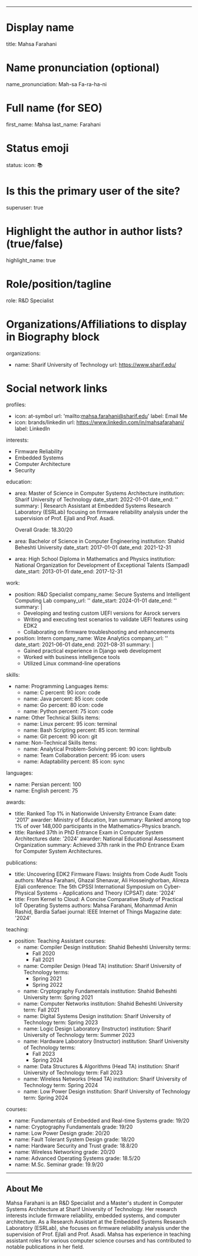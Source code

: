 <!-- ---
# Display name
title: 吳健雄

# Name pronunciation (optional)
name_pronunciation: Chien Shiung Wu

# Full name (for SEO)
first_name: Shiung Wu
last_name: Chien

# Status emoji
status:
  icon: ☕️

# Is this the primary user of the site?
superuser: true

# Highlight the author in author lists? (true/false)
highlight_name: true

# Role/position/tagline
role: Chief Scientist

# Organizations/Affiliations to display in Biography blox
organizations:
  - name: OpenAI
    url: https://openai.com/

# Social network links
# Need to use another icon? Simply download the SVG icon to your `assets/media/icons/` folder.
profiles:
  - icon: at-symbol
    url: 'mailto:your-email@example.com'
    label: E-mail Me
  - icon: brands/x
    url: https://twitter.com/GetResearchDev
  - icon: brands/instagram
    url: https://www.instagram.com/
  - icon: brands/github
    url: https://github.com/gcushen
  - icon: brands/linkedin
    url: https://www.linkedin.com/
  - icon: academicons/google-scholar
    url: https://scholar.google.com/
  - icon: academicons/orcid
    url: https://orcid.org/

interests:
  - Artificial Intelligence
  - Computational Linguistics
  - Information Retrieval

education:
  - area: PhD Artificial Intelligence
    institution: Stanford University
    date_start: 2016-01-01
    date_end: 2020-12-31
    summary: |
      Thesis on _Why LLMs are awesome_. Supervised by [Prof Joe Smith](https://example.com). Presented papers at 5 IEEE conferences with the contributions being published in 2 Springer journals.
    button:
      text: 'Read Thesis'
      url: 'https://example.com'
  - area: MEng Artificial Intelligence
    institution: Massachusetts Institute of Technology
    date_start: 2016-01-01
    date_end: 2020-12-31
    summary: |
      GPA: 3.8/4.0

      Courses included:
      - lorem ipsum dolor sit amet, consectetur adipiscing elit
      - lorem ipsum dolor sit amet, consectetur adipiscing elit
      - lorem ipsum dolor sit amet, consectetur adipiscing elit
  - area: BSc Artificial Intelligence
    institution: Massachusetts Institute of Technology
    date_start: 2016-01-01
    date_end: 2020-12-31
    summary: |
      GPA: 3.4/4.0
      
      Courses included:
      - lorem ipsum dolor sit amet, consectetur adipiscing elit
      - lorem ipsum dolor sit amet, consectetur adipiscing elit
      - lorem ipsum dolor sit amet, consectetur adipiscing elit
work:
  - position: Director of Cloud Infrastructure
    company_name: GenCoin
    company_url: ''
    company_logo: ''
    date_start: 2021-01-01
    date_end: ''
    summary: |2-
      Responsibilities include:
      - lorem ipsum dolor sit amet, consectetur adipiscing elit
      - lorem ipsum dolor sit amet, consectetur adipiscing elit
      - lorem ipsum dolor sit amet, consectetur adipiscing elit
  - position: Backend Software Engineer
    company_name: X
    company_url: ''
    company_logo: ''
    date_start: 2016-01-01
    date_end: 2020-12-31
    summary: |
      Responsibilities include:
      - Migrated infrastructure to a new data center
      - lorem ipsum dolor sit amet, consectetur adipiscing elit
      - lorem ipsum dolor sit amet, consectetur adipiscing elit

# Skills
# Add your own SVG icons to `assets/media/icons/`
skills:
  - name: Technical Skills
    items:
      - name: Python
        description: ''
        percent: 80
        icon: code-bracket
      - name: Data Science
        description: ''
        percent: 100
        icon: chart-bar
      - name: SQL
        description: ''
        percent: 40
        icon: circle-stack
  - name: Hobbies
    color: '#eeac02'
    color_border: '#f0bf23'
    items:
      - name: Hiking
        description: ''
        percent: 60
        icon: person-simple-walk
      - name: Cats
        description: ''
        percent: 100
        icon: cat
      - name: Photography
        description: ''
        percent: 80
        icon: camera

languages:
  - name: English
    percent: 100
  - name: Chinese
    percent: 75
  - name: Portuguese
    percent: 25

# Awards.
#   Add/remove as many awards below as you like.
#   Only `title`, `awarder`, and `date` are required.
#   Begin multi-line `summary` with YAML's `|` or `|2-` multi-line prefix and indent 2 spaces below.
awards:
  - title: Neural Networks and Deep Learning
    url: https://www.coursera.org/learn/neural-networks-deep-learning
    date: '2023-11-25'
    awarder: Coursera
    icon: coursera
    summary: |
      I studied the foundational concept of neural networks and deep learning. By the end, I was familiar with the significant technological trends driving the rise of deep learning; build, train, and apply fully connected deep neural networks; implement efficient (vectorized) neural networks; identify key parameters in a neural network’s architecture; and apply deep learning to your own applications.
  - title: Blockchain Fundamentals
    url: https://www.edx.org/professional-certificate/uc-berkeleyx-blockchain-fundamentals
    date: '2023-07-01'
    awarder: edX
    icon: edx
    summary: |
      Learned:
      - Synthesize your own blockchain solutions
      - Gain an in-depth understanding of the specific mechanics of Bitcoin
      - Understand Bitcoin’s real-life applications and learn how to attack and destroy Bitcoin, Ethereum, smart contracts and Dapps, and alternatives to Bitcoin’s Proof-of-Work consensus algorithm
  - title: 'Object-Oriented Programming in R'
    url: https://www.datacamp.com/courses/object-oriented-programming-with-s3-and-r6-in-r
    certificate_url: https://www.datacamp.com
    date: '2023-01-21'
    awarder: datacamp
    icon: datacamp
    summary: |
      Object-oriented programming (OOP) lets you specify relationships between functions and the objects that they can act on, helping you manage complexity in your code. This is an intermediate level course, providing an introduction to OOP, using the S3 and R6 systems. S3 is a great day-to-day R programming tool that simplifies some of the functions that you write. R6 is especially useful for industry-specific analyses, working with web APIs, and building GUIs.
---

## About Me

Chien Shiung Wu is a professor of artificial intelligence at the Stanford AI Lab. Her research interests include distributed robotics, mobile computing and programmable matter. She leads the Robotic Neurobiology group, which develops self-reconfiguring robots, systems of self-organizing robots, and mobile sensor networks. -->
---
# Display name
title: Mahsa Farahani

# Name pronunciation (optional)
name_pronunciation: Mah-sa Fa-ra-ha-ni

# Full name (for SEO)
first_name: Mahsa
last_name: Farahani

# Status emoji
status:
  icon: 📚

# Is this the primary user of the site?
superuser: true

# Highlight the author in author lists? (true/false)
highlight_name: true

# Role/position/tagline
role: R&D Specialist

# Organizations/Affiliations to display in Biography block
organizations:
  - name: Sharif University of Technology
    url: https://www.sharif.edu/

# Social network links
profiles:
  - icon: at-symbol
    url: 'mailto:mahsa.farahani@sharif.edu'
    label: Email Me
  - icon: brands/linkedin
    url: https://www.linkedin.com/in/mahsafarahani/
    label: LinkedIn

interests:
  - Firmware Reliability
  - Embedded Systems
  - Computer Architecture
  - Security

education:
  - area: Master of Science in Computer Systems Architecture
    institution: Sharif University of Technology
    date_start: 2022-01-01
    date_end: ''
    summary: |
      Research Assistant at Embedded Systems Research Laboratory (ESRLab) focusing on firmware reliability analysis under the supervision of Prof. Ejlali and Prof. Asadi.
      
      Overall Grade: 18.30/20
  - area: Bachelor of Science in Computer Engineering
    institution: Shahid Beheshti University
    date_start: 2017-01-01
    date_end: 2021-12-31
  - area: High School Diploma in Mathematics and Physics
    institution: National Organization for Development of Exceptional Talents (Sampad)
    date_start: 2013-01-01
    date_end: 2017-12-31

work:
  - position: R&D Specialist
    company_name: Secure Systems and Intelligent Computing Lab
    company_url: ''
    date_start: 2024-01-01
    date_end: ''
    summary: |
      - Developing and testing custom UEFI versions for Asrock servers
      - Writing and executing test scenarios to validate UEFI features using EDK2
      - Collaborating on firmware troubleshooting and enhancements
  - position: Intern
    company_name: Wize Analytics
    company_url: ''
    date_start: 2021-06-01
    date_end: 2021-08-31
    summary: |
      - Gained practical experience in Django web development
      - Worked with business intelligence tools
      - Utilized Linux command-line operations

skills:
  - name: Programming Languages
    items:
      - name: C
        percent: 90
        icon: code
      - name: Java
        percent: 85
        icon: code
      - name: Go
        percent: 80
        icon: code
      - name: Python
        percent: 75
        icon: code
  - name: Other Technical Skills
    items:
      - name: Linux
        percent: 95
        icon: terminal
      - name: Bash Scripting
        percent: 85
        icon: terminal
      - name: Git
        percent: 90
        icon: git
  - name: Non-Technical Skills
    items:
      - name: Analytical Problem-Solving
        percent: 90
        icon: lightbulb
      - name: Team Collaboration
        percent: 95
        icon: users
      - name: Adaptability
        percent: 85
        icon: sync

languages:
  - name: Persian
    percent: 100
  - name: English
    percent: 75

awards:
  - title: Ranked Top 1% in Nationwide University Entrance Exam
    date: '2017'
    awarder: Ministry of Education, Iran
    summary: Ranked among top 1% of over 148,000 participants in the Mathematics-Physics branch.
  - title: Ranked 37th in PhD Entrance Exam in Computer System Architectures
    date: '2024'
    awarder: National Educational Assessment Organization
    summary: Achieved 37th rank in the PhD Entrance Exam for Computer System Architectures.

publications:
  - title: Uncovering EDK2 Firmware Flaws: Insights from Code Audit Tools
    authors: Mahsa Farahani, Ghazal Shenavar, Ali Hosseinghorban, Alireza Ejlali
    conference: The 5th CPSSI International Symposium on Cyber-Physical Systems - Applications and Theory (CPSAT)
    date: '2024'
  - title: From Kernel to Cloud: A Concise Comparative Study of Practical IoT Operating Systems
    authors: Mahsa Farahani, Mohammad Amin Rashid, Bardia Safaei
    journal: IEEE Internet of Things Magazine
    date: '2024'

teaching:
  - position: Teaching Assistant
    courses:
      - name: Compiler Design
        institution: Shahid Beheshti University
        terms:
          - Fall 2020
          - Fall 2021
      - name: Compiler Design (Head TA)
        institution: Sharif University of Technology
        terms:
          - Spring 2021
          - Spring 2022
      - name: Cryptography Fundamentals
        institution: Shahid Beheshti University
        term: Spring 2021
      - name: Computer Networks
        institution: Shahid Beheshti University
        term: Fall 2021
      - name: Digital Systems Design
        institution: Sharif University of Technology
        term: Spring 2023
      - name: Logic Design Laboratory (Instructor)
        institution: Sharif University of Technology
        term: Summer 2023
      - name: Hardware Laboratory (Instructor)
        institution: Sharif University of Technology
        terms:
          - Fall 2023
          - Spring 2024
      - name: Data Structures & Algorithms (Head TA)
        institution: Sharif University of Technology
        term: Fall 2023
      - name: Wireless Networks (Head TA)
        institution: Sharif University of Technology
        term: Spring 2024
      - name: Low Power Design
        institution: Sharif University of Technology
        term: Spring 2024

courses:
  - name: Fundamentals of Embedded and Real-time Systems
    grade: 19/20
  - name: Cryptography Fundamentals
    grade: 19/20
  - name: Low Power Design
    grade: 20/20
  - name: Fault Tolerant System Design
    grade: 18/20
  - name: Hardware Security and Trust
    grade: 18.8/20
  - name: Wireless Networking
    grade: 20/20
  - name: Advanced Operating Systems
    grade: 18.5/20
  - name: M.Sc. Seminar
    grade: 19.9/20
---

## About Me

Mahsa Farahani is an R&D Specialist and a Master's student in Computer Systems Architecture at Sharif University of Technology. Her research interests include firmware reliability, embedded systems, and computer architecture. As a Research Assistant at the Embedded Systems Research Laboratory (ESRLab), she focuses on firmware reliability analysis under the supervision of Prof. Ejlali and Prof. Asadi. Mahsa has experience in teaching assistant roles for various computer science courses and has contributed to notable publications in her field.